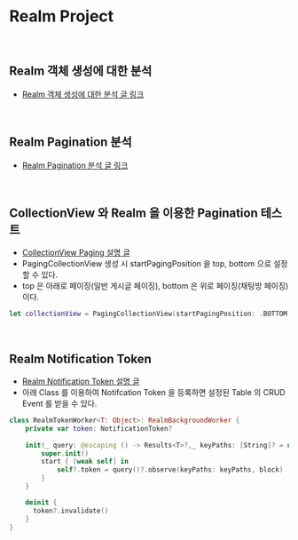 # Realm Project

<br>

## Realm 객체 생성에 대한 분석
- [Realm 객체 생성에 대한 분석 글 링크](https://www.notion.so/let-realm-try-Realm-02ebd09fa9634a43bf1a7f242287cccc?pvs=21)

<br>

## Realm Pagination 분석
- [Realm Pagination 분석 글 링크](https://www.notion.so/Realm-Pagination-3b63ec13e03f4a2c9e762c7ccc085e7b?pvs=4)

<br>

## CollectionView 와 Realm 을 이용한 Pagination 테스트
- [CollectionView Paging 설명 글](https://www.notion.so/CollectionView-Paging-879f83aaa79c43c99262248db314984b?pvs=4)
- PagingCollectionView 생성 시 startPagingPosition 을 top, bottom 으로 설정할 수 있다.
- top 은 아래로 페이징(일반 게시글 페이징), bottom 은 위로 페이징(채팅방 페이징)이다.
```swift
let collectionView = PagingCollectionView(startPagingPosition: .BOTTOM)
```

<br>

## Realm Notification Token
- [Realm Notification Token 설명 글](https://www.notion.so/Realm-Notification-Token-1b4b652aa5c4471298a0015063a1e0f0?pvs=4)
- 아래 Class 를 이용하여 Notifcation Token 을 등록하면 설정된 Table 의 CRUD Event 를 받을 수 있다.

```swift
class RealmTokenWorker<T: Object>: RealmBackgroundWorker {
    private var token: NotificationToken?
    
    init(_ query: @escaping () -> Results<T>?,_ keyPaths: [String]? = nil, _ block: @escaping (RealmCollectionChange<Results<T>>) -> Void) {
        super.init()
        start { [weak self] in
            self?.token = query()?.observe(keyPaths: keyPaths, block)
        }
    }

    deinit {
      token?.invalidate()
    }
}
```

<br>
